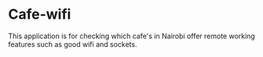 # Cafe-wifi 
This application is for checking which cafe's in Nairobi offer remote working features such as good wifi and sockets.